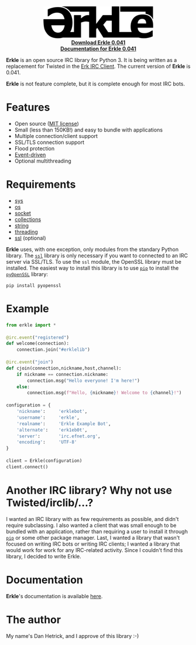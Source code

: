 <p align="center">
	<img src="https://github.com/nutjob-laboratories/erkle/raw/master/images/logo_300.png"><br>
	<a href="https://github.com/nutjob-laboratories/erkle/raw/master/downloads/erkle-irclib.zip"><b>Download Erkle 0.041</b></a><br>
	<a href="https://github.com/nutjob-laboratories/erkle/blob/master/documentation/Erkle-IRC-Library.pdf"><b>Documentation for Erkle 0.041</b></a><br>
</p>

**Erkle** is an open source IRC library for Python 3. It is being written as a replacement for Twisted in the [Erk IRC Client](https://github.com/nutjob-laboratories/erk). The current version of **Erkle** is 0.041.

**Erkle** is not feature complete, but it is complete enough for most IRC bots.

# Features

* Open source ([MIT license](https://opensource.org/licenses/MIT))
* Small (less than 150KB!) and easy to bundle with applications
* Multiple connection/client support
* SSL/TLS connection support
* Flood protection
* [Event-driven](https://en.wikipedia.org/wiki/Event-driven_programming)
* Optional multithreading

# Requirements

* [sys](https://docs.python.org/3/library/sys.html)
* [os](https://docs.python.org/3/library/os.html)
* [socket](https://docs.python.org/3/library/socket.html)
* [collections](https://docs.python.org/3/library/collections.html)
* [string](https://docs.python.org/3/library/string.html)
* [threading](https://docs.python.org/3/library/threading.html)
* [ssl](https://docs.python.org/3/library/ssl.html) (optional)

**Erkle** uses, with one exception, only modules from the standary Python library. The [`ssl`](https://docs.python.org/3/library/ssl.html) library is only necessary if you want to connected to an IRC server via SSL/TLS. To use the `ssl` module, the OpenSSL library must be installed. The easiest way to install this library is to use [`pip`](https://pypi.org/project/pip/) to install the [`pyOpenSSL`](https://www.pyopenssl.org/) library:

```
pip install pyopenssl
```

# Example
```python
from erkle import *

@irc.event("registered")
def welcome(connection):
	connection.join("#erklelib")

@irc.event("join")
def cjoin(connection,nickname,host,channel):
	if nickname == connection.nickname:
		connection.msg("Hello everyone! I'm here!")
	else:
		connection.msg(f"Hello, {nickname}! Welcome to {channel}!")

configuration = {
	'nickname':		'erklebot',
	'username':		'erkle',
	'realname':		'Erkle Example Bot',
	'alternate':	'erk1eb0t',
	'server':		'irc.efnet.org',
	'encoding':		'UTF-8'
}

client = Erkle(configuration)
client.connect()
```

# Another IRC library? Why not use Twisted/irclib/...?
I wanted an IRC library with as few requirements as possible, and didn't require subclassing. I also wanted a client that was small enough to be bundled with an application, rather than requiring a user to install it through [`pip`](https://pypi.org/project/pip/) or some other package manager. Last, I wanted a library that wasn't focused on writing IRC bots or writing IRC clients; I wanted a library that would work for work for any IRC-related activity.  Since I couldn't find this library, I decided to write Erkle.

# Documentation
**Erkle**'s documentation is available [here](https://github.com/nutjob-laboratories/erkle/blob/master/documentation/Erkle-IRC-Library.pdf).

# The author

My name's Dan Hetrick, and I approve of this library :-)
